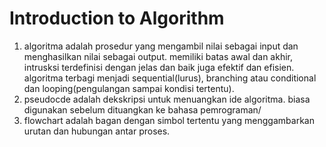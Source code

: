 # Introduction to Algorithm

1. algoritma adalah prosedur yang mengambil nilai sebagai input dan menghasilkan nilai sebagai output. memiliki batas awal dan akhir, intrusksi terdefinisi dengan jelas dan baik juga efektif dan efisien.
algoritma terbagi menjadi sequential(lurus), branching atau conditional dan looping(pengulangan sampai kondisi tertentu).
2. pseudocde adalah dekskripsi untuk menuangkan ide algoritma. biasa digunakan sebelum dituangkan ke bahasa pemrograman/
3. flowchart adalah bagan dengan simbol tertentu yang menggambarkan urutan dan hubungan antar proses.
